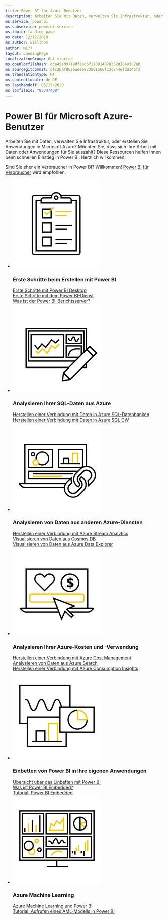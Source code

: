 ```yaml
---
title: Power BI für Azure-Benutzer
description: Arbeiten Sie mit Daten, verwalten Sie Infrastruktur, oder erstellen Sie Anwendungen in Microsoft Azure?
ms.service: powerbi
ms.subservice: powerbi-service
ms.topic: landing-page
ms.date: 12/12/2019
ms.author: willthom
author: MI77
layout: LandingPage
LocalizationGroup: Get started
ms.openlocfilehash: dca45ed9719dfa8d6f17001407835282049382ab
ms.sourcegitcommit: bfc2baf862aade6873501566f13c744efdd146f3
ms.translationtype: HT
ms.contentlocale: de-DE
ms.lasthandoff: 05/13/2020
ms.locfileid: "83347468"
---
```

# <a name="power-bi-for-microsoft-azure-users"></a>Power BI für Microsoft Azure-Benutzer 

Arbeiten Sie mit Daten, verwalten Sie Infrastruktur, oder erstellen Sie Anwendungen in Microsoft Azure? Möchten Sie, dass sich Ihre Arbeit mit Daten oder Anwendungen für Sie auszahlt? Diese Ressourcen helfen Ihnen beim schnellen Einstieg in Power BI. Herzlich willkommen!

Sind Sie eher ein Verbraucher in Power BI? Willkommen! [Power BI für Verbraucher](../consumer/index.yml) wird empfohlen.

<ul class="panelContent cardsF"> 
            <li> 
                  <div class="cardSize"> 
                        <div class="cardPadding"> 
                              <div class="card"> 
                                    <div class="cardImageOuter">
                                          <div class="cardImage">
                                                <img alt="Get started creating with Power BI" src="media/power-bi-creator-landing/power-bi-designer-get-started.svg" data-linktype="relative-path">
                                          </div>
                                    </div>
                                    <div class="cardText"> 
                                          <h3>Erste Schritte beim Erstellen mit Power BI</h3> 
                                          <p></p>
                                               <a href="../fundamentals/desktop-what-is-desktop.md">Erste Schritte mit Power BI Desktop</a><br/> 
                                               <a href="../fundamentals/power-bi-overview.md">Erste Schritte mit dem Power BI-Dienst</a><br/> 
                                               <a href="../report-server/get-started.md">Was ist der Power BI-Berichtsserver?</a>
                                    </div> 
                              </div> 
                        </div> 
                  </div> 
            </li>
            <li> 
                  <div class="cardSize"> 
                        <div class="cardPadding"> 
                              <div class="card"> 
                                    <div class="cardImageOuter">
                                          <div class="cardImage">
                                                <img alt="Analyze your SQL data from Azure" src="media/power-bi-creator-landing/power-bi-designer-transform-shape-data.svg" data-linktype="relative-path">
                                          </div>
                                    </div>
                                    <div class="cardText"> 
                                          <h3>Analysieren Ihrer SQL-Daten aus Azure</h3> 
                                          <p></p>
                                                <a href="service-azure-sql-database-with-direct-connect.md">Herstellen einer Verbindung mit Daten in Azure SQL-Datenbanken</a><br/> 
                                                <a href="service-azure-sql-data-warehouse-with-direct-connect.md">Herstellen einer Verbindung mit Daten in Azure SQL DW</a> 
                                    </div> 
                              </div> 
                        </div> 
                  </div> 
            </li>
            <li> 
                  <div class="cardSize"> 
                        <div class="cardPadding"> 
                              <div class="card"> 
                                    <div class="cardImageOuter">
                                          <div class="cardImage">
                                                <img alt="Analyze data from other Azure services" src="media/power-bi-creator-landing/power-bi-designer-connect-data.svg" data-linktype="relative-path">
                                          </div>
                                    </div>
                                    <div class="cardText"> 
                                          <h3>Analysieren von Daten aus anderen Azure-Diensten</h3> 
                                          <p></p>
                                                <a href="https://docs.microsoft.com/azure/stream-analytics/stream-analytics-power-bi-dashboard">Herstellen einer Verbindung mit Azure Stream Analytics</a><br/> 
                                                <a href="https://docs.microsoft.com/azure/cosmos-db/powerbi-visualize">Visualisieren von Daten aus Cosmos DB</a><br/> 
                                                <a href="https://docs.microsoft.com/azure/data-explorer/visualize-power-bi">Visualisieren von Daten aus Azure Data Explorer</a>
                                    </div> 
                              </div> 
                        </div> 
                  </div> 
            </li>
            <li> 
                  <div class="cardSize"> 
                        <div class="cardPadding"> 
                              <div class="card"> 
                                    <div class="cardImageOuter">
                                          <div class="cardImage">
                                                <img alt="Analyze your Azure costs and usage" src="media/power-bi-creator-landing/power-bi-designer-licensing.svg" data-linktype="relative-path">
                                          </div>
                                    </div>
                                    <div class="cardText"> 
                                          <h3>Analysieren Ihrer Azure-Kosten und -Verwendung</h3> 
                                          <p></p>
                                                <a href="desktop-connect-azure-cost-management.md">Herstellen einer Verbindung mit Azure Cost Management</a><br/> 
                                                <a href="service-connect-to-azure-search.md">Analysieren von Daten aus Azure Search</a><br/> 
                                                <a href="desktop-connect-azure-consumption-insights.md">Herstellen einer Verbindung mit Azure Consumption Insights</a>
                                    </div> 
                              </div> 
                        </div> 
                  </div> 
            </li>
            <li> 
                  <div class="cardSize"> 
                        <div class="cardPadding"> 
                              <div class="card"> 
                                    <div class="cardImageOuter">
                                          <div class="cardImage">
                                                <img alt="Embedding Power BI in your own applications" src="media/power-bi-creator-landing/power-bi-designer-modeling-data-relationships.svg" data-linktype="relative-path">
                                          </div>
                                    </div>
                                    <div class="cardText"> 
                                          <h3>Einbetten von Power BI in Ihre eigenen Anwendungen</h3> 
                                          <p></p>
                                                <a href="../developer/embedded/embedding.md">Übersicht über das Einbetten mit Power BI</a><br/>
                                                <a href="../developer/embedded/azure-pbie-what-is-power-bi-embedded.md">Was ist Power BI Embedded?</a><br/> 
                                                <a href="../developer/embedded/embed-sample-for-customers.md">Tutorial: Power BI Embedded</a> 
                                    </div> 
                              </div> 
                        </div> 
                  </div> 
            </li>
            <li> 
                  <div class="cardSize"> 
                        <div class="cardPadding"> 
                              <div class="card"> 
                                    <div class="cardImageOuter">
                                          <div class="cardImage">
                                                <img alt="Azure Machine Learning" src="media/power-bi-creator-landing/power-bi-designer-create-reports-visuals-dashboards.svg" data-linktype="relative-path">
                                          </div>
                                    </div>
                                    <div class="cardText"> 
                                          <h3>Azure Machine Learning</h3> 
                                          <p></p>
                                                <a href="../transform-model/service-machine-learning-integration.md">Azure Machine Learning und Power BI</a><br/> 
                                                <a href="service-tutorial-invoke-machine-learning-model.md">Tutorial: Aufrufen eines AML-Modells in Power BI</a><br/> 
                                    </div> 
                              </div> 
                        </div> 
                  </div> 
            </li>
</ul>
